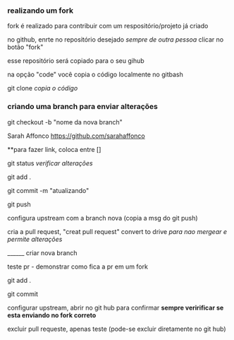 ### realizando um fork
fork é realizado para contribuir com um respositório/projeto já criado

no github, enrte no repositório desejado *sempre de outra pessoa* 
clicar no botão "fork"

esse repositório será copiado para o seu gihub

na opção "code" você copia o código localmente no gitbash

git clone *copia o código*

### criando uma branch para enviar alterações 
git checkout -b "nome da nova branch"

Sarah Affonco https://github.com/sarahaffonco

**para fazer link, coloca entre [] 

git status *verificar alterações*

git add .

git commit -m "atualizando"

git push

configura upstream com a branch nova (copia a msg do git push)

cria a pull request, "creat pull request" convert to drive *para nao mergear e permite alterações*

______ criar nova branch

teste pr - demonstrar como fica a pr em um fork

git add .

git commit 

configurar upstream, abrir no git hub para confirmar **sempre veririficar se esta enviando no fork correto**

excluir pull requeste, apenas teste (pode-se excluir diretamente no git hub)




